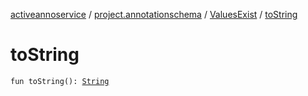 [activeannoservice](../../index.md) / [project.annotationschema](../index.md) / [ValuesExist](index.md) / [toString](./to-string.md)

# toString

`fun toString(): `[`String`](https://kotlinlang.org/api/latest/jvm/stdlib/kotlin/-string/index.html)